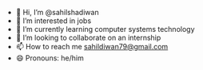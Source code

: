 - 👋 Hi, I’m @sahilshadiwan
- 👀 I’m interested in jobs
- 🌱 I’m currently learning computer systems technology
- 💞️ I’m looking to collaborate on an internship
- 📫 How to reach me sahildiwan79@gmail.com
- 😄 Pronouns: he/him

